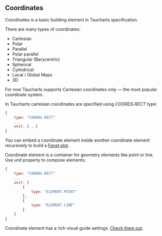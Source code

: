 ## Coordinates

Coordinates is a basic building element in Taucharts specification.

There are many types of coordinates:
* Cartesian
* Polar
* Parallel
* Polar parallel
* Triangular (Barycentric)
* Spherical
* Cylindrical
* Local / Global Maps
* 3D

For now Taucharts supports Cartesian coordinates only &mdash; the most popular coordinate system.

In Taucharts cartesian coordinates are specified using *COORDS.RECT* type:

```javascript
{
    type: "COORDS.RECT"
    ...
    unit: [...]
}
```

You can embed a coordinate element inside another coordinate element recursively to build a [Facet plot](../basic/facet.md).

Coordinate element is a container for geometry elements like point or line. Use *unit* property to compose elements:

```javascript
{
    type: "COORDS.RECT"
    ...
    unit: [
        {
            type: "ELEMENT.POINT"
        },
        {
            type: "ELEMENT.LINE"
        }
    ]
}
```

Coordinate element has a rich visual guide settings. [Check them out](../basic/guide.md).

